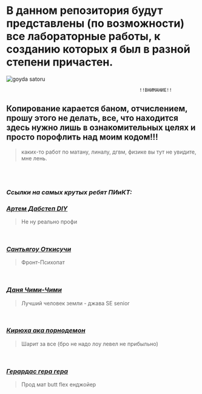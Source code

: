 # В данном репозитория будут представлены (по возможности) все лабораторные работы, к созданию которых я был в разной степени причастен.
![goyda satoru](https://c.tenor.com/zZOt7alSzAMAAAAd/tenor.gif)


                                                     !!ВНИМАНИЕ!! 
## Копирование карается баном, отчислением, прошу этого не делать, все, что находится здесь нужно лишь в ознакомительных целях и просто порофлить над моим кодом!!!
> каких-то работ по матану, линалу, дгвм, физике вы тут не увидите, мне лень.  

<br><br>
### ***Ссылки на самых крутых ребят ПИиКТ:***  
  
### ***[Артем Дабстеп DIY](https://github.com/senya-2011)***
 > Не ну реально профи

<br>
  
### ***[Сантьягоу Откисучи](https://github.com/naku0)***
> Фронт-Психопат

<br> 

### ***[Даня Чими-Чими](https://github.com/deadxraver)*** 
> Лучший человек земли - джава SE senior

<br>

### ***[Кирюха ака порнодемон](https://github.com/bilyardvmetro)***
> Шарит за все (бро не надо лоу левел не прибыльно) 

<br>

### ***[Герардас гера гера](https://github.com/GeruniaSun)***
> Прод мат butt flex енджойер
